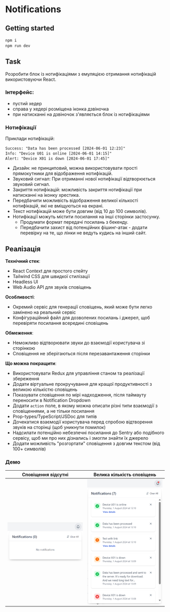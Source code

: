 # Notifications

## Getting started

```bash
npm i
npm run dev
```

## Task

Розробити блок із нотифікаціями з емуляцією отримання нотифікацій використовуючи React.

### Інтерфейс:

- пустий хедер
- справа у хедері розміщена іконка дзвіночка
- при натисканні на дзвіночок з'являється блок із нотифікаціями

### Нотифікації

Приклади нотифікацій:

```text
Success: "Data has been processed [2024-06-01 12:23]"
Info: "Device U01 is online [2024-06-01 14:15]"
Alert: "Device X01 is down [2024-06-01 17:45]"
```

- Дизайн: не принциповий, можна використовувати прості прямокутники для відображення нотифікацій.
- Звуковий сигнал: При отриманні нової нотифікації відтворюється звуковий сигнал.
- Закриття нотифікацій: можливість закриття нотифікації при натисканні на іконку хрестика.
- Передбачити можливість відображення великої кількості нотифікацій, які не вміщуються на екрані.
- Текст нотифікацій може бути довгим (від 10 до 100 символів).
- Нотифікації можуть містити посилання на інші сторінки застосунку. 
  - Продумати формат передачі посилань з бекенду.
  - Передбачити захист від потенційних фішинг-атак - додати перевірку на те, що лінки не ведуть кудись на інший сайт.

## Реалізація

**Технічний стек**:

- React Context для простого стейту
- Tailwind CSS для швидкої стилізації
- Headless UI
- Web Audio API для звуків сповіщень

**Особливості**:

- Окремий сервіс для генерації сповіщень, який може бути легко замінено на реальний сервіс
- Конфігураційний файл для дозволених посилань і джерел, щоб перевіряти посилання всередині сповіщень

**Обмеження**:

- Неможливо відтворювати звуки до взаємодії користувача зі сторінкою
- Сповіщення не зберігаються після перезавантаження сторінки

**Що можна покращити**:

- Використовувати Redux для управління станом та реалізації збереження
- Додати віртуальне прокручування для кращої продуктивності з великою кількістю сповіщень
- Показувати сповіщення по мірі надходження, після таймауту переносити в Notification Dropdown
- Додати `action` поле, в якому можна описати різні типи взаємодії з сповіщеннями, а не тільки посилання
- Prop-types/TypeScript/JSDoc для типів
- Дочекатися взаємодії користувача перед спробою відтворення звуків на сторінці (щоб уникнути помилок)
- Надсилати потенційно небезпечні посилання до Sentry або подібного сервісу, щоб ми про них дізнались і змогли знайти їх джерело
- Додати можливість "розгортати" сповіщення з довгим текстом (від 100+ символів)

### Демо

| Сповіщення відсутні                      | Велика кількість сповіщень              |
|------------------------------------------|-----------------------------------------|
| <img alt="Screenshot" src="./images/state-empty.webp" width="250"/> | <img alt="Screenshot" src="./images/state-full.webp" width="250"/> |
